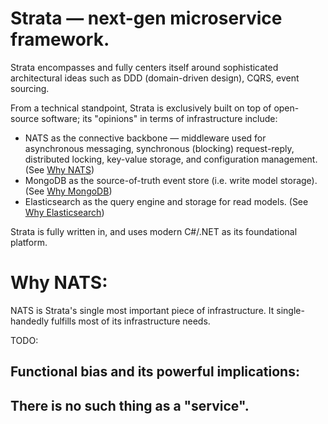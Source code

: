# Strata — next-gen microservice framework.

Strata encompasses and fully centers itself around sophisticated architectural ideas such as DDD (domain-driven design), CQRS, event sourcing.

From a technical standpoint, Strata is exclusively built on top of open-source software; its "opinions" in terms of infrastructure include:
- NATS as the connective backbone — middleware used for asynchronous messaging, synchronous (blocking) request-reply, distributed locking, key-value storage, and configuration management. (See [Why NATS]())
- MongoDB as the source-of-truth event store (i.e. write model storage). (See [Why MongoDB]())
- Elasticsearch as the query engine and storage for read models. (See [Why Elasticsearch]())

Strata is fully written in, and uses modern C#/.NET as its foundational platform.

# Why NATS:
NATS is Strata's single most important piece of infrastructure. It single-handedly fulfills most of its infrastructure needs.

TODO:
## Functional bias and its powerful implications:
## 
## There is no such thing as a "service".
